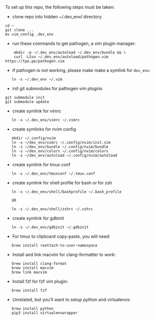 To set up this repo, the following steps must be taken: 

 - clone repo into hidden ~/.dev_env/ directory
 ```
 cd ~
 git clone ...
 mv vim_config .dev_env
 ```

 - run these commands to get pathogen, a vim plugin manager: 
```
    mkdir -p ~/.dev_env/autoload ~/.dev_env/bundle && \
    curl -LSso ~/.dev_env/autoload/pathogen.vim https://tpo.pe/pathogen.vim
```

 - if pathogen is not working, please make make a symlink for `dev_env`:
 ```
    ln -s ~/.dev_env ~/.vim
 ```

 - init git submodules for pathogen vim plugins
 ```
 git submodule init
 git submodule update
 ```
 
 - create symlink for vimrc 
 ```
    ln -s ~/.dev_env/vimrc ~/.vimrc
 ```

 - create symlinks for nvim config
 ```
    mkdir ~/.config/nvim
    ln -s ~/dev_env/vimrc ~/.config/nvim/init.vim
    ln -s ~/dev_env/bundle ~/.config/nvim/bundle
    ln -s ~/dev_env/colors ~/.config/nvim/colors
    ln -s ~/dev_env/autoload ~/.config/nvim/autoload
 ```
 
 - create symlink for tmux conf 
 ```
    ln -s ~/.dev_env/tmuxconf ~/.tmux.conf
 ```

 - create symlink for shell profile for bash or for zsh
 ```
    ln -s ~/.dev_env/shell/bashprofile ~/.bash_profile

    OR

    ln -s ~/.dev_env/shell/zshrc ~/.zshrc
 ```

 - create symlink for gdbinit
 ```
    ln -s ~/.dev_env/gdbinit ~/.gdbinit
 ```

 - For tmux to clipboard copy-paste, you will need:
 ```
    brew install reattach-to-user-namespace
 ```

 - Install and link macvim for clang-formatter to work:
 ```
    brew install clang-format
    brew install macvim
    brew link macvim
 ```

 - Install fzf for fzf vim plugin:
 ```
    brew install fzf
 ```

 - Unrelated, but you'll want to setup python and virtualenvs:
 ```
    brew install python
    pip3 install virtualenvwrapper
 ```
